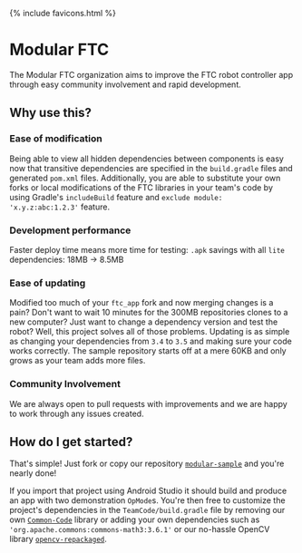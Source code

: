 {% include favicons.html %}

# Modular FTC
The Modular FTC organization aims to improve the FTC robot controller app through easy community involvement and rapid development.

## Why use this?
### Ease of modification
Being able to view all hidden dependencies between components is easy now that transitive dependencies are specified in the `build.gradle` files and generated `pom.xml` files. Additionally, you are able to substitute your own forks or local modifications of the FTC libraries in your team's code by using Gradle's `includeBuild` feature and `exclude module: 'x.y.z:abc:1.2.3'` feature.

### Development performance
Faster deploy time means more time for testing: `.apk` savings with all `lite` dependencies: 18MB -> 8.5MB

### Ease of updating
Modified too much of your `ftc_app` fork and now merging changes is a pain? Don't want to wait 10 minutes for the 300MB repositories clones to a new computer? Just want to change a dependency version and test the robot? Well, this project solves all of those problems. Updating is as simple as changing your dependencies from `3.4` to `3.5` and making sure your code works correctly. The sample repository starts off at a mere 60KB and only grows as your team adds more files.

### Community Involvement
We are always open to pull requests with improvements and we are happy to work through any issues created.

## How do I get started?
That's simple! Just fork or copy our repository [`modular-sample`](https://github.com/modular-ftc/modular-sample) and you're nearly done!

If you import that project using Android Studio it should build and produce an app with two demonstration `OpMode`s. You're then free to customize the project's dependencies in the `TeamCode/build.gradle` file by removing our own [`Common-Code`](https://github.com/Pattonville-Robotics/Common-Code) library or adding your own dependencies such as `'org.apache.commons:commons-math3:3.6.1'` or our no-hassle OpenCV library [`opencv-repackaged`](https://github.com/modular-ftc/opencv-repackaged).
